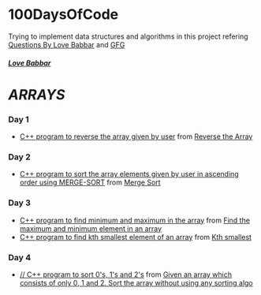 # 100DaysOfCode
Trying to implement data structures and algorithms in this project
refering [Questions By Love Babbar](https://docs.google.com/spreadsheets/d/1LWxA3xiZxUGToD7Nj3fVqSyOs9f5bx_zqsMjaQLcen8/edit?usp=sharing) and [GFG](https://www.geeksforgeeks.org/)

##### [Love Babbar](https://www.youtube.com/channel/UCQHLxxBFrbfdrk1jF0moTpw)

# ***ARRAYS***
### Day 1
* [C++ program to reverse the array given by user](https://github.com/RajVadeghar/100DaysOfCode/blob/main/Day-1/reverseArray.cpp) from [Reverse the Array](https://www.geeksforgeeks.org/write-a-program-to-reverse-an-array-or-string/)

### Day 2
* [C++ program to sort the array elements given by user in ascending order using MERGE-SORT](https://github.com/RajVadeghar/100DaysOfCode/blob/main/Day-2/mergesort.cpp) from [Merge Sort](https://www.geeksforgeeks.org/merge-sort/)

### Day 3
* [C++ program to find minimum and maximum in the array](https://github.com/RajVadeghar/100DaysOfCode/blob/main/Day-3/minMax.cpp) from [Find the maximum and minimum element in an array](https://www.geeksforgeeks.org/maximum-and-minimum-in-an-array/)
* [C++ program to find kth smallest element of an array](https://github.com/RajVadeghar/100DaysOfCode/blob/main/Day-3/kthSmallest.cpp) from [Kth smallest](https://practice.geeksforgeeks.org/problems/kth-smallest-element5635/1)

### Day 4
* [// C++ program to sort 0's, 1's and 2's](https://github.com/RajVadeghar/100DaysOfCode/blob/main/Day-4/sorting.cpp) from [Given an array which consists of only 0, 1 and 2. Sort the array without using any sorting algo](https://practice.geeksforgeeks.org/problems/sort-an-array-of-0s-1s-and-2s/0)
